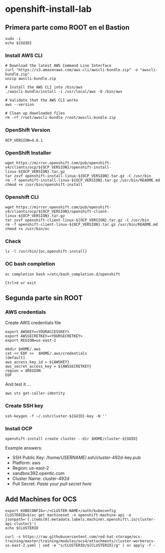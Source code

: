 # openshift-install-lab


## Primera parte como ROOT en el Bastion

    sudo -i
    echo ${GUID}

### Install AWS CLI

    # Download the latest AWS Command Line Interface
    curl "https://s3.amazonaws.com/aws-cli/awscli-bundle.zip" -o "awscli-bundle.zip"
    unzip awscli-bundle.zip

    # Install the AWS CLI into /bin/aws
    ./awscli-bundle/install -i /usr/local/aws -b /bin/aws

    # Validate that the AWS CLI works
    aws --version

    # Clean up downloaded files
    rm -rf /root/awscli-bundle /root/awscli-bundle.zip
    

### OpenShift Version

    OCP_VERSION=4.6.1

### OpenShift Installer

    wget https://mirror.openshift.com/pub/openshift-v4/clients/ocp/${OCP_VERSION}/openshift-install-linux-${OCP_VERSION}.tar.gz
    tar zxvf openshift-install-linux-${OCP_VERSION}.tar.gz -C /usr/bin
    rm -f openshift-install-linux-${OCP_VERSION}.tar.gz /usr/bin/README.md
    chmod +x /usr/bin/openshift-install


### Openshift CLI

    wget https://mirror.openshift.com/pub/openshift-v4/clients/ocp/${OCP_VERSION}/openshift-client-linux-${OCP_VERSION}.tar.gz
    tar zxvf openshift-client-linux-${OCP_VERSION}.tar.gz -C /usr/bin
    rm -f openshift-client-linux-${OCP_VERSION}.tar.gz /usr/bin/README.md
    chmod +x /usr/bin/oc

### Check

    ls -l /usr/bin/{oc,openshift-install}

### OC bash completion

    oc completion bash >/etc/bash_completion.d/openshift

    Ctrl+d or exit
    
## Segunda parte sin ROOT

### AWS credentials

Create AWS credentials file

    export AWSKEY=<YOURACCESSKEY>
    export AWSSECRETKEY=<YOURSECRETKEY>
    export REGION=us-east-2

    mkdir $HOME/.aws
    cat << EOF >>  $HOME/.aws/credentials
    [default]
    aws_access_key_id = ${AWSKEY}
    aws_secret_access_key = ${AWSSECRETKEY}
    region = $REGION
    EOF


And test it ...

    aws sts get-caller-identity
    
    

### Create SSH key

    ssh-keygen -f ~/.ssh/cluster-${GUID}-key -N ''



### Install OCP

    openshift-install create cluster --dir $HOME/cluster-${GUID}
    
 Example answers:
 - SSH Public Key: /home/*USERNAME*/.ssh/cluster-492d-key.pub
 - Platform: aws
 - Region: us-east-2
 - sandbox392.opentlc.com
 - Cluster Name: cluster-492d
 - Pull Secret: *Paste your pull secret here*
    
    
## Add Machines for OCS

    export KUBECONFIG=~/<CLUSTER-NAME>/auth/kubeconfig
    CLUSTERID=$(oc get machineset -n openshift-machine-api -o jsonpath='{.items[0].metadata.labels.machine\.openshift\.io/cluster-api-cluster}')
    echo $CLUSTERID
    
    curl -s https://raw.githubusercontent.com/red-hat-storage/ocs-training/master/training/modules/ocs4/attachments/cluster-workerocs-us-east-2.yaml | sed -e "s/CLUSTERID/${CLUSTERID}/g" | oc apply -f -

